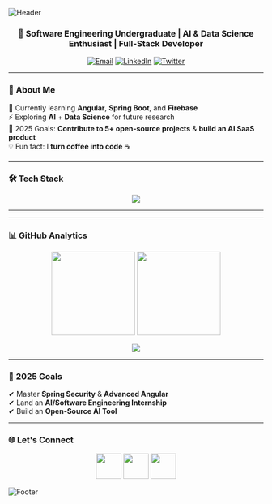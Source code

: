 <!-- HEADER BANNER -->
![Header](https://capsule-render.vercel.app/api?type=waving&color=0:00C9FF,100:92FE9D&height=200&section=header&text=Sithum%20Duleka%20👨‍💻&fontSize=40&fontColor=ffffff&animation=fadeIn&fontAlignY=35)

<!-- INTRO -->
<h3 align="center">🚀 Software Engineering Undergraduate | AI & Data Science Enthusiast | Full-Stack Developer</h3>

<p align="center">
  <a href="mailto:sithum@example.com"><img src="https://img.shields.io/badge/Email-Contact-orange?style=flat&logo=gmail" alt="Email"/></a>
  <a href="https://www.linkedin.com/in/YOUR-LINKEDIN/"><img src="https://img.shields.io/badge/LinkedIn-Connect-blue?style=flat&logo=linkedin" alt="LinkedIn"/></a>
  <a href="https://twitter.com/YOUR-HANDLE"><img src="https://img.shields.io/badge/Twitter-Follow-lightblue?style=flat&logo=twitter" alt="Twitter"/></a>
</p>

---

### 👋 **About Me**
🌱 Currently learning **Angular**, **Spring Boot**, and **Firebase**  
⚡ Exploring **AI** + **Data Science** for future research  
🎯 2025 Goals: **Contribute to 5+ open-source projects** & **build an AI SaaS product**  
💡 Fun fact: I **turn coffee into code** ☕

---

### 🛠 **Tech Stack**
<p align="center">
<img src="https://skillicons.dev/icons?i=java,python,js,ts,angular,react,nodejs,spring,mysql,mongodb,firebase,supabase,git,github&perline=7" />
</p>

---


---

### 📊 **GitHub Analytics**
<p align="center">
  <img src="https://github-readme-stats.vercel.app/api?username=SithumDuleka&show_icons=true&theme=radical&hide_border=true" height="165" />
  <img src="https://streak-stats.demolab.com?user=sithum-duleka&theme=radical&hide_border=true" height="165" />
</p>

<p align="center">
  <img src="https://github-profile-summary-cards.vercel.app/api/cards/profile-details?username=SithumDuleka&theme=radical" />
</p>

---

### 🎯 **2025 Goals**
✔ Master **Spring Security** & **Advanced Angular**  
✔ Land an **AI/Software Engineering Internship**  
✔ Build an **Open-Source AI Tool**  

---

### 🌐 **Let's Connect**
<p align="center">
  <a href="https://www.linkedin.com/in/YOUR-LINKEDIN/"><img src="https://skillicons.dev/icons?i=linkedin" height="50" /></a>
  <a href="mailto:sithum@example.com"><img src="https://skillicons.dev/icons?i=gmail" height="50" /></a>
  <a href="https://twitter.com/YOUR-HANDLE"><img src="https://skillicons.dev/icons?i=twitter" height="50" /></a>
</p>

<!-- FOOTER BANNER -->
![Footer](https://capsule-render.vercel.app/api?type=waving&color=0:92FE9D,100:00C9FF&height=120&section=footer)
